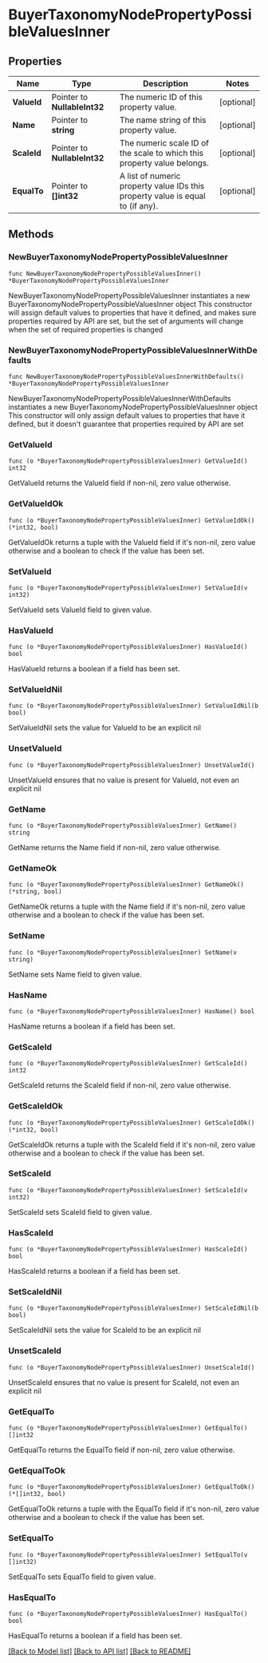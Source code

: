 # BuyerTaxonomyNodePropertyPossibleValuesInner

## Properties

Name | Type | Description | Notes
------------ | ------------- | ------------- | -------------
**ValueId** | Pointer to **NullableInt32** | The numeric ID of this property value. | [optional] 
**Name** | Pointer to **string** | The name string of this property value. | [optional] 
**ScaleId** | Pointer to **NullableInt32** | The numeric scale ID of the scale to which this property value belongs. | [optional] 
**EqualTo** | Pointer to **[]int32** | A list of numeric property value IDs this property value is equal to (if any). | [optional] 

## Methods

### NewBuyerTaxonomyNodePropertyPossibleValuesInner

`func NewBuyerTaxonomyNodePropertyPossibleValuesInner() *BuyerTaxonomyNodePropertyPossibleValuesInner`

NewBuyerTaxonomyNodePropertyPossibleValuesInner instantiates a new BuyerTaxonomyNodePropertyPossibleValuesInner object
This constructor will assign default values to properties that have it defined,
and makes sure properties required by API are set, but the set of arguments
will change when the set of required properties is changed

### NewBuyerTaxonomyNodePropertyPossibleValuesInnerWithDefaults

`func NewBuyerTaxonomyNodePropertyPossibleValuesInnerWithDefaults() *BuyerTaxonomyNodePropertyPossibleValuesInner`

NewBuyerTaxonomyNodePropertyPossibleValuesInnerWithDefaults instantiates a new BuyerTaxonomyNodePropertyPossibleValuesInner object
This constructor will only assign default values to properties that have it defined,
but it doesn't guarantee that properties required by API are set

### GetValueId

`func (o *BuyerTaxonomyNodePropertyPossibleValuesInner) GetValueId() int32`

GetValueId returns the ValueId field if non-nil, zero value otherwise.

### GetValueIdOk

`func (o *BuyerTaxonomyNodePropertyPossibleValuesInner) GetValueIdOk() (*int32, bool)`

GetValueIdOk returns a tuple with the ValueId field if it's non-nil, zero value otherwise
and a boolean to check if the value has been set.

### SetValueId

`func (o *BuyerTaxonomyNodePropertyPossibleValuesInner) SetValueId(v int32)`

SetValueId sets ValueId field to given value.

### HasValueId

`func (o *BuyerTaxonomyNodePropertyPossibleValuesInner) HasValueId() bool`

HasValueId returns a boolean if a field has been set.

### SetValueIdNil

`func (o *BuyerTaxonomyNodePropertyPossibleValuesInner) SetValueIdNil(b bool)`

 SetValueIdNil sets the value for ValueId to be an explicit nil

### UnsetValueId
`func (o *BuyerTaxonomyNodePropertyPossibleValuesInner) UnsetValueId()`

UnsetValueId ensures that no value is present for ValueId, not even an explicit nil
### GetName

`func (o *BuyerTaxonomyNodePropertyPossibleValuesInner) GetName() string`

GetName returns the Name field if non-nil, zero value otherwise.

### GetNameOk

`func (o *BuyerTaxonomyNodePropertyPossibleValuesInner) GetNameOk() (*string, bool)`

GetNameOk returns a tuple with the Name field if it's non-nil, zero value otherwise
and a boolean to check if the value has been set.

### SetName

`func (o *BuyerTaxonomyNodePropertyPossibleValuesInner) SetName(v string)`

SetName sets Name field to given value.

### HasName

`func (o *BuyerTaxonomyNodePropertyPossibleValuesInner) HasName() bool`

HasName returns a boolean if a field has been set.

### GetScaleId

`func (o *BuyerTaxonomyNodePropertyPossibleValuesInner) GetScaleId() int32`

GetScaleId returns the ScaleId field if non-nil, zero value otherwise.

### GetScaleIdOk

`func (o *BuyerTaxonomyNodePropertyPossibleValuesInner) GetScaleIdOk() (*int32, bool)`

GetScaleIdOk returns a tuple with the ScaleId field if it's non-nil, zero value otherwise
and a boolean to check if the value has been set.

### SetScaleId

`func (o *BuyerTaxonomyNodePropertyPossibleValuesInner) SetScaleId(v int32)`

SetScaleId sets ScaleId field to given value.

### HasScaleId

`func (o *BuyerTaxonomyNodePropertyPossibleValuesInner) HasScaleId() bool`

HasScaleId returns a boolean if a field has been set.

### SetScaleIdNil

`func (o *BuyerTaxonomyNodePropertyPossibleValuesInner) SetScaleIdNil(b bool)`

 SetScaleIdNil sets the value for ScaleId to be an explicit nil

### UnsetScaleId
`func (o *BuyerTaxonomyNodePropertyPossibleValuesInner) UnsetScaleId()`

UnsetScaleId ensures that no value is present for ScaleId, not even an explicit nil
### GetEqualTo

`func (o *BuyerTaxonomyNodePropertyPossibleValuesInner) GetEqualTo() []int32`

GetEqualTo returns the EqualTo field if non-nil, zero value otherwise.

### GetEqualToOk

`func (o *BuyerTaxonomyNodePropertyPossibleValuesInner) GetEqualToOk() (*[]int32, bool)`

GetEqualToOk returns a tuple with the EqualTo field if it's non-nil, zero value otherwise
and a boolean to check if the value has been set.

### SetEqualTo

`func (o *BuyerTaxonomyNodePropertyPossibleValuesInner) SetEqualTo(v []int32)`

SetEqualTo sets EqualTo field to given value.

### HasEqualTo

`func (o *BuyerTaxonomyNodePropertyPossibleValuesInner) HasEqualTo() bool`

HasEqualTo returns a boolean if a field has been set.


[[Back to Model list]](../README.md#documentation-for-models) [[Back to API list]](../README.md#documentation-for-api-endpoints) [[Back to README]](../README.md)


